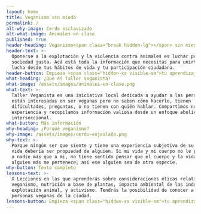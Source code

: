 ```yaml
---
layout: home
title: Veganismo sin miedo
permalink: /
alt-why-image: Cerdo esclavizado
alt-what-image: Animales en clase
published: true
header-heading: Veganismo<span class="break hidden-lg"></span> sin miedo
header-text: >-
  Oponerse a la explotación y la violencia contra animales es luchar por
  sociedad justa. Acá está toda la información que necesitas para unirte a esta
  lucha desde tus hábitos de vida y tu participación ciudadana.
header-button: Empieza <span class="hidden-xs visible-sm">tu aprendizaje</span> ahora
what-heading: ¿Qué es Taller Veganista?
what-image: /assets/images/animales-en-clase.png
what-text: >-
  Taller Veganista es una iniciativa local dedicada a ayudar a las personas que
  están interesadas en ser veganas pero no saben cómo hacerlo, tienen
  dificultades, preguntas, o no tienen con quién hablar. Compartimos nuestra
  experiencia y recopilamos información valiosa desde un enfoque abolicionista e
  interseccional.
what-button: Más información
why-heading: ¿Porqué veganismo?
why-image: /assets/images/cerdo-enjaulado.png
why-text: >-
  Porque ningún ser que siente y tiene una experiencia subjetiva de su propia
  vida debería ser propiedad de alguien. Si mi vida y mi cuerpo no le pertenecen
  a nadie más que a mi, no tiene sentido pensar que el cuerpo y la vida de
  alguien más me pertenece; así ese alguien sea de otra especie.
why-button: Texto completo
lessons-text: >-
  X Lecciones en las que aprenderás sobre consideraciones éticas relativas al
  veganismo, nutrición a base de plantas, impacto ambiental de las industrias de
  explotación animal, y activismo. Tendrás la posibilidad de conocer a más
  personas veganas de la ciudad.
lessons-button: Empieza <span class="hidden-xs visible-sm">tu aprendizaje</span> ahora
---
```

